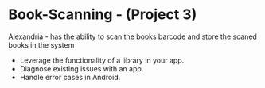 # Book-Scanning - (Project 3)

Alexandria  -  has the ability to scan the books barcode and store the scaned books in the system

<ul>
<li>Leverage the functionality of a library in your app.</li>
<li>Diagnose existing issues with an app.</li>
<li>Handle error cases in Android.</li>
</ul>
